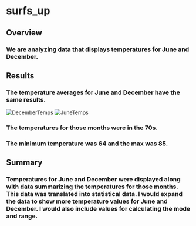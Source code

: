 # surfs_up
## Overview
### We are analyzing data that displays temperatures for June and December.
## Results
### The temperature averages for June and December have the same results.
![DecemberTemps](https://user-images.githubusercontent.com/89429991/183980744-cbcb4c0c-745c-41ec-aa71-2ef5f1aefaff.PNG)
![JuneTemps](https://user-images.githubusercontent.com/89429991/183980745-b417f356-39c8-4b44-b83a-8021a7061d0b.PNG)
### The temperatures for those months were in the 70s.
### The minimum temperature was 64 and the max was 85.
## Summary
### Temperatures for June and December were displayed along with data summarizing the temperatures for those months. This data was translated into statistical data. I would expand the data to show more temperature values for June and December. I would also include values for calculating the mode and range.
